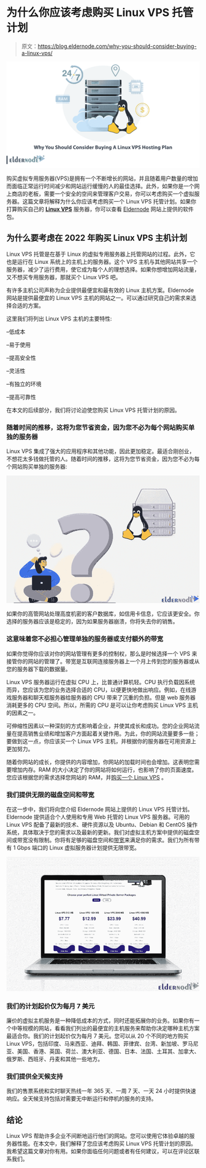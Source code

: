 # 为什么你应该考虑购买 Linux VPS 托管计划

> 原文：<https://blog.eldernode.com/why-you-should-consider-buying-a-linux-vps/>

![Why You Should Consider Buying A Linux VPS Hosting Plan](img/a33b8988909878a838f74e2466fe05e3.png)

购买虚拟专用服务器(VPS)是拥有一个不断增长的网站，并且随着用户数量的增加而面临正常运行时间减少和网站运行缓慢的人的最佳选择。此外，如果你是一个网上商店的老板，需要一个安全的空间来管理客户交易，你可以考虑购买一个虚拟服务器。这篇文章将解释为什么你应该考虑购买一个 Linux VPS 托管计划。如果你打算购买自己的 [**Linux VPS**](https://eldernode.com/linux-vps/) 服务器，你可以查看 [Eldernode](https://eldernode.com/) 网站上提供的软件包。

## **为什么要考虑在 2022 年购买 Linux VPS 主机计划**

Linux VPS 托管是在基于 Linux 的虚拟专用服务器上托管网站的过程。此外，它也是运行在 Linux 系统上的主机上的服务器。这个 VPS 主机与其他网站共享一个服务器，减少了运行费用，使它成为每个人的理想选择。如果你想增加网站流量，又不想买专用服务器，那就买个 Linux VPS 吧。

有许多主机公司声称为企业提供最便宜和最有效的 Linux 主机方案。Eldernode 网站是提供最便宜的 Linux VPS 主机的网站之一。可以通过研究自己的需求来选择合适的方案。

这里我们将列出 Linux VPS 主机的主要特性:

–低成本

–易于使用

–提高安全性

–灵活性

–有独立的环境

–提高可靠性

在本文的后续部分，我们将讨论迫使您购买 Linux VPS 托管计划的原因。

### 随着时间的推移，这将为您节省资金，因为您不必为每个网站购买单独的服务器

Linux VPS 集成了强大的应用程序和其他功能，因此更加稳定。最适合刚创业，不想花太多钱做托管的人。随着时间的推移，这将为您节省资金，因为您不必为每个网站购买单独的服务器:

![Linux-VPS-hosting](img/4d84bfe6793da4c0eee00abe8ae0196e.png)

如果你的高管网站处理高度机密的客户数据库，如信用卡信息，它应该更安全。你选择的服务器应该是稳定的，因为如果服务器崩溃，你将失去你的销售。

### 这意味着您不必担心管理单独的服务器或支付额外的带宽

如果你觉得你应该对你的网站管理有更多的控制权，那么是时候选择一个 VPS 来接管你的网站的管理了。带宽是互联网连接服务器上一个月上传到您的服务器或从您的服务器下载的数据量。

Linux VPS 服务器运行在虚拟 CPU 上，比普通计算机轻。CPU 执行负载因系统而异，您应该为您的业务选择合适的 CPU，以便更快地做出响应。例如，在线游戏服务器和聊天框服务器给服务器的 CPU 带来了沉重的负担。但是 web 服务器消耗更多的 CPU 空间。所以，所需的 CPU 是可以让你考虑购买 Linux VPS 主机的因素之一。

可伸缩性因素以一种深刻的方式影响着企业，并使其成长和成功。您的企业网站流量在提高销售业绩和增加客户方面起着关键作用。为此，你的网站流量要多一些；要做到这一点，你应该买一个 Linux VPS 主机，并根据你的服务器在可用资源上更加努力。

随着你网站的成长，你提供的内容增加，你网站的加载时间也会增加。这表明您需要增加内存。RAM 的大小决定了你的网站将如何运行，也影响了你的页面速度。您应该根据您的需求选择您网站的 RAM，并[购买一个 Linux VPS](https://blog.eldernode.com/how-to-buy-linux-vps-bitcoin/) 。

### 我们提供无限的磁盘空间和带宽

在这一步中，我们将向您介绍 Eldernode 网站上提供的 Linux VPS 托管计划。Eldernode 提供适合个人使用和专用 Web 托管的 Linux VPS 服务器。可用的 Linux VPS 配备了最新的技术、硬件资源以及 Ubuntu、Debian 和 CentOS 操作系统，具体取决于您的需求以及最新的更新。我们对虚拟主机方案中提供的磁盘空间或带宽没有限制。你将有足够的磁盘空间和[带宽](https://blog.eldernode.com/the-best-bandwidth-plan-for-dedicated-server/)来满足你的需求。我们为所有带有 1 Gbps 端口的 Linux 虚拟服务器计划提供无限带宽。

![Linux-VPS-Plan](img/58bfcc181822a3b7f2ae9666603114d8.png)

### **我们的计划起价仅为每月 7 美元**

廉价的虚拟主机服务是一种降低成本的方式，同时还能拓展你的业务。如果你有一个中等规模的网站，看看我们列出的最便宜的主机服务来帮助你决定哪种主机方案最适合你。我们的计划起价仅为每月 7 美元。您可以从 20 个不同的地方购买 Linux VPS，包括印度、马来西亚、迪拜、韩国、菲律宾、台湾、新加坡、罗马尼亚、美国、香港、英国、荷兰、澳大利亚、德国、日本、法国、土耳其、加拿大、俄罗斯、西班牙、丹麦和其他一些地方。

### **我们提供全天候支持**

我们的售票系统和实时聊天热线一年 365 天、一周 7 天、一天 24 小时提供快速响应。全天候支持包括对需要无中断运行和停机的服务的支持。

## 结论

Linux VPS 帮助许多企业不间断地运行他们的网站。您可以使用它体验卓越的服务器性能。在本文中，我们解释了您应该考虑购买 Linux VPS 托管计划的原因。我希望这篇文章对你有用。如果你面临任何问题或者有任何建议，可以在评论区联系我们。